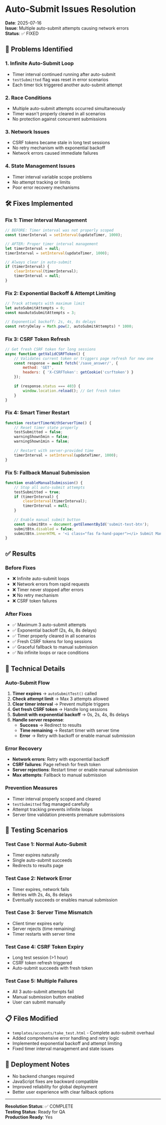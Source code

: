 # Auto-Submit Issues Resolution

**Date**: 2025-07-16  
**Issue**: Multiple auto-submit attempts causing network errors  
**Status**: ✅ FIXED  

## 🚨 Problems Identified

### 1. **Infinite Auto-Submit Loop**
- Timer interval continued running after auto-submit
- `testSubmitted` flag was reset in error scenarios
- Each timer tick triggered another auto-submit attempt

### 2. **Race Conditions**
- Multiple auto-submit attempts occurred simultaneously
- Timer wasn't properly cleared in all scenarios
- No protection against concurrent submissions

### 3. **Network Issues**
- CSRF tokens became stale in long test sessions
- No retry mechanism with exponential backoff
- Network errors caused immediate failures

### 4. **State Management Issues**
- Timer interval variable scope problems
- No attempt tracking or limits
- Poor error recovery mechanisms

## 🛠️ Fixes Implemented

### Fix 1: **Timer Interval Management**
```javascript
// BEFORE: Timer interval was not properly scoped
const timerInterval = setInterval(updateTimer, 1000);

// AFTER: Proper timer interval management
let timerInterval = null;
timerInterval = setInterval(updateTimer, 1000);

// Always clear in auto-submit
if (timerInterval) {
    clearInterval(timerInterval);
    timerInterval = null;
}
```

### Fix 2: **Exponential Backoff & Attempt Limiting**
```javascript
// Track attempts with maximum limit
let autoSubmitAttempts = 0;
const maxAutoSubmitAttempts = 3;

// Exponential backoff: 2s, 4s, 8s delays
const retryDelay = Math.pow(2, autoSubmitAttempts) * 1000;
```

### Fix 3: **CSRF Token Refresh**
```javascript
// Get fresh CSRF token for long sessions
async function getValidCSRFToken() {
    // Validates current token or triggers page refresh for new one
    const response = await fetch('/save_answer/', {
        method: 'GET',
        headers: { 'X-CSRFToken': getCookie('csrftoken') }
    });
    
    if (response.status === 403) {
        window.location.reload(); // Get fresh token
    }
}
```

### Fix 4: **Smart Timer Restart**
```javascript
function restartTimerWithServerTime() {
    // Reset timer state properly
    testSubmitted = false;
    warningShown5min = false;
    warningShown1min = false;
    
    // Restart with server-provided time
    timerInterval = setInterval(updateTimer, 1000);
}
```

### Fix 5: **Fallback Manual Submission**
```javascript
function enableManualSubmission() {
    // Stop all auto-submit attempts
    testSubmitted = true;
    if (timerInterval) {
        clearInterval(timerInterval);
        timerInterval = null;
    }
    
    // Enable manual submit button
    const submitBtn = document.getElementById('submit-test-btn');
    submitBtn.disabled = false;
    submitBtn.innerHTML = '<i class="fas fa-hand-paper"></i> Submit Manually';
}
```

## ✅ Results

### Before Fixes
- ❌ Infinite auto-submit loops
- ❌ Network errors from rapid requests
- ❌ Timer never stopped after errors
- ❌ No retry mechanism
- ❌ CSRF token failures

### After Fixes
- ✅ Maximum 3 auto-submit attempts
- ✅ Exponential backoff (2s, 4s, 8s delays)
- ✅ Timer properly cleared in all scenarios
- ✅ Fresh CSRF tokens for long sessions
- ✅ Graceful fallback to manual submission
- ✅ No infinite loops or race conditions

## 🔧 Technical Details

### Auto-Submit Flow
1. **Timer expires** → `autoSubmitTest()` called
2. **Check attempt limit** → Max 3 attempts allowed
3. **Clear timer interval** → Prevent multiple triggers
4. **Get fresh CSRF token** → Handle long sessions
5. **Submit with exponential backoff** → 0s, 2s, 4s, 8s delays
6. **Handle server response**:
   - **Success** → Redirect to results
   - **Time remaining** → Restart timer with server time
   - **Error** → Retry with backoff or enable manual submission

### Error Recovery
- **Network errors**: Retry with exponential backoff
- **CSRF failures**: Page refresh for fresh token
- **Server rejections**: Restart timer or enable manual submission
- **Max attempts**: Fallback to manual submission

### Prevention Measures
- Timer interval properly scoped and cleared
- `testSubmitted` flag managed carefully
- Attempt tracking prevents infinite loops
- Server time validation prevents premature submissions

## 🧪 Testing Scenarios

### Test Case 1: Normal Auto-Submit
- Timer expires naturally
- Single auto-submit succeeds
- Redirects to results page

### Test Case 2: Network Error
- Timer expires, network fails
- Retries with 2s, 4s, 8s delays
- Eventually succeeds or enables manual submission

### Test Case 3: Server Time Mismatch
- Client timer expires early
- Server rejects (time remaining)
- Timer restarts with server time

### Test Case 4: CSRF Token Expiry
- Long test session (>1 hour)
- CSRF token refresh triggered
- Auto-submit succeeds with fresh token

### Test Case 5: Multiple Failures
- All 3 auto-submit attempts fail
- Manual submission button enabled
- User can submit manually

## 📋 Files Modified

- `templates/accounts/take_test.html` - Complete auto-submit overhaul
- Added comprehensive error handling and retry logic
- Implemented exponential backoff and attempt limiting
- Fixed timer interval management and state issues

## 🚀 Deployment Notes

- No backend changes required
- JavaScript fixes are backward compatible
- Improved reliability for global deployment
- Better user experience with clear fallback options

---

**Resolution Status**: ✅ COMPLETE  
**Testing Status**: Ready for QA  
**Production Ready**: Yes
